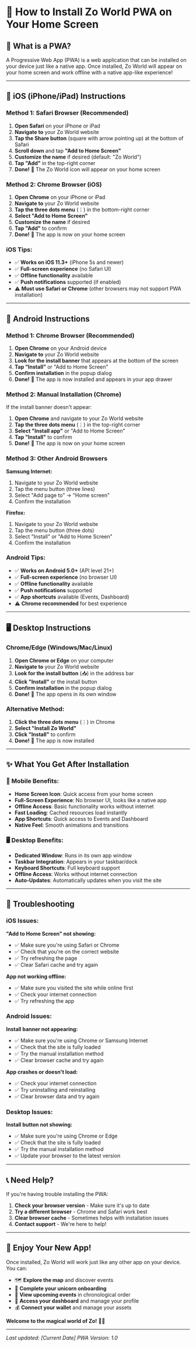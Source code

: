 # 📱 How to Install Zo World PWA on Your Home Screen

## 🎯 What is a PWA?
A Progressive Web App (PWA) is a web application that can be installed on your device just like a native app. Once installed, Zo World will appear on your home screen and work offline with a native app-like experience!

---

## 📱 **iOS (iPhone/iPad) Instructions**

### **Method 1: Safari Browser (Recommended)**

1. **Open Safari** on your iPhone or iPad
2. **Navigate to** your Zo World website
3. **Tap the Share button** (square with arrow pointing up) at the bottom of Safari
4. **Scroll down** and tap **"Add to Home Screen"**
5. **Customize the name** if desired (default: "Zo World")
6. **Tap "Add"** in the top-right corner
7. **Done!** 🎉 The Zo World icon will appear on your home screen

### **Method 2: Chrome Browser (iOS)**

1. **Open Chrome** on your iPhone or iPad
2. **Navigate to** your Zo World website
3. **Tap the three dots menu** (⋮) in the bottom-right corner
4. **Select "Add to Home Screen"**
5. **Customize the name** if desired
6. **Tap "Add"** to confirm
7. **Done!** 🎉 The app is now on your home screen

### **iOS Tips:**
- ✅ **Works on iOS 11.3+** (iPhone 5s and newer)
- ✅ **Full-screen experience** (no Safari UI)
- ✅ **Offline functionality** available
- ✅ **Push notifications** supported (if enabled)
- ⚠️ **Must use Safari or Chrome** (other browsers may not support PWA installation)

---

## 🤖 **Android Instructions**

### **Method 1: Chrome Browser (Recommended)**

1. **Open Chrome** on your Android device
2. **Navigate to** your Zo World website
3. **Look for the install banner** that appears at the bottom of the screen
4. **Tap "Install"** or "Add to Home Screen"
5. **Confirm installation** in the popup dialog
6. **Done!** 🎉 The app is now installed and appears in your app drawer

### **Method 2: Manual Installation (Chrome)**

If the install banner doesn't appear:
1. **Open Chrome** and navigate to your Zo World website
2. **Tap the three dots menu** (⋮) in the top-right corner
3. **Select "Install app"** or "Add to Home Screen"
4. **Tap "Install"** to confirm
5. **Done!** 🎉 The app is now on your home screen

### **Method 3: Other Android Browsers**

**Samsung Internet:**
1. Navigate to your Zo World website
2. Tap the menu button (three lines)
3. Select "Add page to" → "Home screen"
4. Confirm the installation

**Firefox:**
1. Navigate to your Zo World website
2. Tap the menu button (three dots)
3. Select "Install" or "Add to Home Screen"
4. Confirm the installation

### **Android Tips:**
- ✅ **Works on Android 5.0+** (API level 21+)
- ✅ **Full-screen experience** (no browser UI)
- ✅ **Offline functionality** available
- ✅ **Push notifications** supported
- ✅ **App shortcuts** available (Events, Dashboard)
- ⚠️ **Chrome recommended** for best experience

---

## 🖥️ **Desktop Instructions**

### **Chrome/Edge (Windows/Mac/Linux)**

1. **Open Chrome or Edge** on your computer
2. **Navigate to** your Zo World website
3. **Look for the install button** (📥) in the address bar
4. **Click "Install"** or the install button
5. **Confirm installation** in the popup dialog
6. **Done!** 🎉 The app opens in its own window

### **Alternative Method:**
1. **Click the three dots menu** (⋮) in Chrome
2. **Select "Install Zo World"**
3. **Click "Install"** to confirm
4. **Done!** 🎉 The app is now installed

---

## ✨ **What You Get After Installation**

### **📱 Mobile Benefits:**
- **Home Screen Icon**: Quick access from your home screen
- **Full-Screen Experience**: No browser UI, looks like a native app
- **Offline Access**: Basic functionality works without internet
- **Fast Loading**: Cached resources load instantly
- **App Shortcuts**: Quick access to Events and Dashboard
- **Native Feel**: Smooth animations and transitions

### **🖥️ Desktop Benefits:**
- **Dedicated Window**: Runs in its own app window
- **Taskbar Integration**: Appears in your taskbar/dock
- **Keyboard Shortcuts**: Full keyboard support
- **Offline Access**: Works without internet connection
- **Auto-Updates**: Automatically updates when you visit the site

---

## 🔧 **Troubleshooting**

### **iOS Issues:**

**"Add to Home Screen" not showing:**
- ✅ Make sure you're using Safari or Chrome
- ✅ Check that you're on the correct website
- ✅ Try refreshing the page
- ✅ Clear Safari cache and try again

**App not working offline:**
- ✅ Make sure you visited the site while online first
- ✅ Check your internet connection
- ✅ Try refreshing the app

### **Android Issues:**

**Install banner not appearing:**
- ✅ Make sure you're using Chrome or Samsung Internet
- ✅ Check that the site is fully loaded
- ✅ Try the manual installation method
- ✅ Clear browser cache and try again

**App crashes or doesn't load:**
- ✅ Check your internet connection
- ✅ Try uninstalling and reinstalling
- ✅ Clear browser data and try again

### **Desktop Issues:**

**Install button not showing:**
- ✅ Make sure you're using Chrome or Edge
- ✅ Check that the site is fully loaded
- ✅ Try the manual installation method
- ✅ Update your browser to the latest version

---

## 📞 **Need Help?**

If you're having trouble installing the PWA:

1. **Check your browser version** - Make sure it's up to date
2. **Try a different browser** - Chrome and Safari work best
3. **Clear browser cache** - Sometimes helps with installation issues
4. **Contact support** - We're here to help!

---

## 🎉 **Enjoy Your New App!**

Once installed, Zo World will work just like any other app on your device. You can:
- 🗺️ **Explore the map** and discover events
- 🦄 **Complete your unicorn onboarding**
- 📅 **View upcoming events** in chronological order
- 🎯 **Access your dashboard** and manage your profile
- 💰 **Connect your wallet** and manage your assets

**Welcome to the magical world of Zo!** 🦄✨

---

*Last updated: [Current Date]*
*PWA Version: 1.0*


